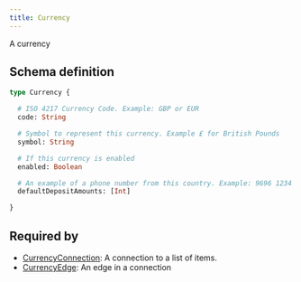 ```yaml
---
title: Currency
---
```


A currency

## Schema definition
```graphql
type Currency {

  # ISO 4217 Currency Code. Example: GBP or EUR
  code: String 

  # Symbol to represent this currency. Example £ for British Pounds
  symbol: String 

  # If this currency is enabled
  enabled: Boolean 

  # An example of a phone number from this country. Example: 9696 1234 for Malta
  defaultDepositAmounts: [Int] 

}
```
## Required by
* [CurrencyConnection](graphql/schema/currencyconnection.md): A connection to a list of items.
* [CurrencyEdge](graphql/schema/currencyedge.md): An edge in a connection
